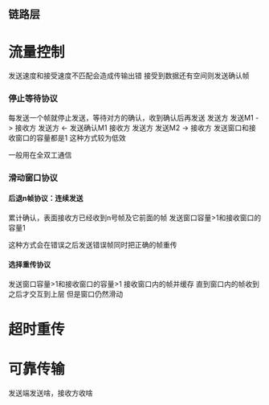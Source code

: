 ## 链路层
# 流量控制
发送速度和接受速度不匹配会造成传输出错
接受到数据还有空间则发送确认帧
### 停止等待协议
每发送一个帧就停止发送，等待对方的确认，收到确认后再发送
发送方  发送M1 -> 接收方
发送方  <- 发送确认M1  接收方
发送方  发送M2 -> 接收方
发送窗口和接收窗口的容量都是1
这种方式较为低效

一般用在全双工通信
### 滑动窗口协议
#### 后退n帧协议：连续发送
累计确认，表面接收方已经收到n号帧及它前面的帧
发送窗口容量>1和接收窗口的容量1

这种方式会在错误之后发送错误帧同时把正确的帧重传
#### 选择重传协议
发送窗口容量>1和接收窗口的容量>1
接收窗口内的帧并缓存
直到窗口内的帧收到之后才交互到上层
但是窗口仍然滑动
# 超时重传

# 可靠传输
发送端发送啥，接收方收啥